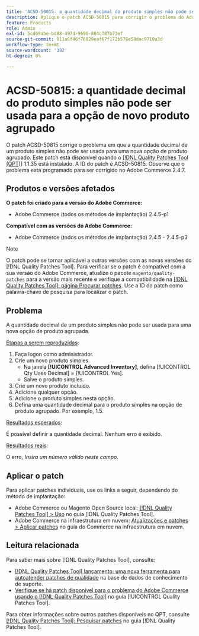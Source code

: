 ```yaml
---
title: 'ACSD-50815: a quantidade decimal do produto simples não pode ser usada para a opção de novo produto agrupado'
description: Aplique o patch ACSD-50815 para corrigir o problema do Adobe Commerce em que a quantidade decimal de um produto simples não pode ser usada para uma nova opção de produto agrupado.
feature: Products
role: Admin
exl-id: 5cd69abe-bd88-497d-9696-804c787b73ef
source-git-commit: 011a6f46f76029eaf67f172b576e58dac9710a3d
workflow-type: tm+mt
source-wordcount: '392'
ht-degree: 0%

---
```


# ACSD-50815: a quantidade decimal do produto simples não pode ser usada para a opção de novo produto agrupado

O patch ACSD-50815 corrige o problema em que a quantidade decimal de um produto simples não pode ser usada para uma nova opção de produto agrupado. Este patch está disponível quando o [[!DNL Quality Patches Tool (QPT)]](https://experienceleague.adobe.com/en/docs/commerce-operations/tools/quality-patches-tool/quality-patches-tool-to-self-serve-quality-patches) 1.1.35 está instalado. A ID do patch é ACSD-50815. Observe que o problema está programado para ser corrigido no Adobe Commerce 2.4.7.

## Produtos e versões afetados

**O patch foi criado para a versão do Adobe Commerce:**

* Adobe Commerce (todos os métodos de implantação) 2.4.5-p1

**Compatível com as versões do Adobe Commerce:**

* Adobe Commerce (todos os métodos de implantação) 2.4.5 - 2.4.5-p3

>[!NOTE]
>
>O patch pode se tornar aplicável a outras versões com as novas versões do [!DNL Quality Patches Tool]. Para verificar se o patch é compatível com a sua versão do Adobe Commerce, atualize o pacote `magento/quality-patches` para a versão mais recente e verifique a compatibilidade na [[!DNL Quality Patches Tool]: página Procurar patches](https://experienceleague.adobe.com/tools/commerce-quality-patches/index.html). Use a ID do patch como palavra-chave de pesquisa para localizar o patch.

## Problema

A quantidade decimal de um produto simples não pode ser usada para uma nova opção de produto agrupada.

<u>Etapas a serem reproduzidas</u>:

1. Faça logon como administrador.
1. Crie um novo produto simples.
   * Na janela **[!UICONTROL Advanced Inventory]**, defina [!UICONTROL Qty Uses Decimal] = [!UICONTROL Yes].
   * Salve o produto simples.
1. Crie um novo produto incluído.
1. Adicione qualquer opção.
1. Adicione o produto simples nesta opção.
1. Defina uma quantidade decimal para o produto simples na opção de produto agrupado. Por exemplo, 1.5.

<u>Resultados esperados</u>:

É possível definir a quantidade decimal. Nenhum erro é exibido.

<u>Resultados reais</u>:

O erro, *Insira um número válido neste campo*.

## Aplicar o patch

Para aplicar patches individuais, use os links a seguir, dependendo do método de implantação:

* Adobe Commerce ou Magento Open Source local: [[!DNL Quality Patches Tool] > Uso](/help/tools/quality-patches-tool/usage.md) no guia [!DNL Quality Patches Tool].
* Adobe Commerce na infraestrutura em nuvem: [Atualizações e patches > Aplicar patches](https://experienceleague.adobe.com/docs/commerce-cloud-service/user-guide/develop/upgrade/apply-patches.html) no guia do Commerce na infraestrutura em nuvem.

## Leitura relacionada

Para saber mais sobre [!DNL Quality Patches Tool], consulte:

* [[!DNL Quality Patches Tool] lançamento: uma nova ferramenta para autoatender patches de qualidade](https://experienceleague.adobe.com/en/docs/commerce-operations/tools/quality-patches-tool/quality-patches-tool-to-self-serve-quality-patches) na base de dados de conhecimento de suporte.
* [Verifique se há patch disponível para o problema do Adobe Commerce usando o  [!DNL Quality Patches Tool]](/help/tools/quality-patches-tool/patches-available-in-qpt/check-patch-for-magento-issue-with-magento-quality-patches.md) no guia [!UICONTROL Quality Patches Tool].


Para obter informações sobre outros patches disponíveis no QPT, consulte [[!DNL Quality Patches Tool]: Pesquisar patches](https://experienceleague.adobe.com/tools/commerce-quality-patches/index.html) no guia [!DNL Quality Patches Tool].
